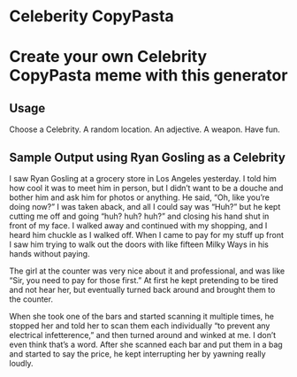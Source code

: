 # Celeberity CopyPasta
# Create your own  Celebrity CopyPasta meme with this generator

## Usage
Choose a Celebrity.
A random location.
An adjective.
A weapon.
Have fun.

## Sample Output using Ryan Gosling as a Celebrity 

I saw Ryan Gosling at a grocery store in Los Angeles yesterday. I told him how cool it was to meet him in person, but I didn’t want to be a douche and bother him and ask him for photos or anything. He said, “Oh, like you’re doing now?” I was taken aback, and all I could say was “Huh?” but he kept cutting me off and going “huh? huh? huh?” and closing his hand shut in front of my face. I walked away and continued with my shopping, and I heard him chuckle as I walked off. When I came to pay for my stuff up front I saw him trying to walk out the doors with like fifteen Milky Ways in his hands without paying.

The girl at the counter was very nice about it and professional, and was like “Sir, you need to pay for those first.” At first he kept pretending to be tired and not hear her, but eventually turned back around and brought them to the counter.

When she took one of the bars and started scanning it multiple times, he stopped her and told her to scan them each individually “to prevent any electrical infetterence,” and then turned around and winked at me. I don’t even think that’s a word. After she scanned each bar and put them in a bag and started to say the price, he kept interrupting her by yawning really loudly.

